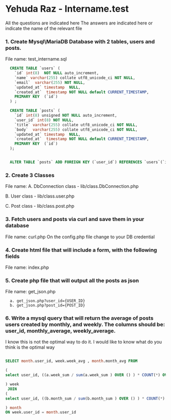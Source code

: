 # Yehuda Raz - Intername.test

All the questions are indicated here The answers are indicated here or indicate the name of the relevant file

### 1. Create Mysql\MariaDB Database with 2 tables, users and posts.

File name: test_intername.sql

```sql
  CREATE TABLE `users` (
    `id` int(8)  NOT NULL auto_increment,
    `name` varchar(255) collate utf8_unicode_ci NOT NULL,
    `email`  varchar(255) NOT NULL,
    `updated_at` timestamp  NULL,
    `created_at`  timestamp NOT NULL default CURRENT_TIMESTAMP,
    PRIMARY KEY  (`id`)
  ) ;

  CREATE TABLE `posts` (
    `id` int(8) unsigned NOT NULL auto_increment,
    `user_id` int(8) NOT NULL,
    `title` varchar(255) collate utf8_unicode_ci NOT NULL,
    `body`  varchar(255) collate utf8_unicode_ci NOT NULL,
    `updated_at` timestamp  NULL,
    `created_at`  timestamp NOT NULL default CURRENT_TIMESTAMP,
    PRIMARY KEY  (`id`)
  );


  ALTER TABLE `posts` ADD FOREIGN KEY (`user_id`) REFERENCES `users`(`id`) ON DELETE RESTRICT ON UPDATE RESTRICT;

```

### 2. Create 3 Classes

File name:
A. DbConnection class - lib/class.DbConnection.php

B. User class - lib/class.user.php

C. Post class - lib/class.post.php

### 3. Fetch users and posts via curl and save them in your database

File name: curl.php
On the config.php file change to your DB credential

### 4. Create html file that will include a form, with the following fields

File name: index.php

### 5. Create php file that will output all the posts as json

File name: get_json.php

      a. get_json.php?user_id={USER_ID}
      b. get_json.php?post_id={POST_ID}

### 6. Write a mysql query that will return the average of posts users created by monthly, and weekly. The columns should be: user_id, monthly_average, weekly_average.

I know this is not the optimal way to do it.
I would like to know what do you think is the optimal way

```sql

SELECT month.user_id, week.week_avg , month.month_avg FROM

(
select user_id, ((a.week_sum / sum(a.week_sum ) OVER () ) * COUNT(*) OVER ()) AS week_avg from ( select user_id, count(created_at)as week_sum FROM posts WHERE yearweek(created_at) = yearweek(CURRENT_DATE()) group by user_id ) a

) week
 JOIN
(
select user_id, ((b.month_sum / sum(b.month_sum ) OVER () ) * COUNT(*) OVER ()) AS month_avg from ( select user_id, count(created_at)as month_sum FROM posts WHERE MONTH(created_at) = MONTH(CURRENT_DATE()) group by user_id ) b

) month
ON week.user_id = month.user_id


```
